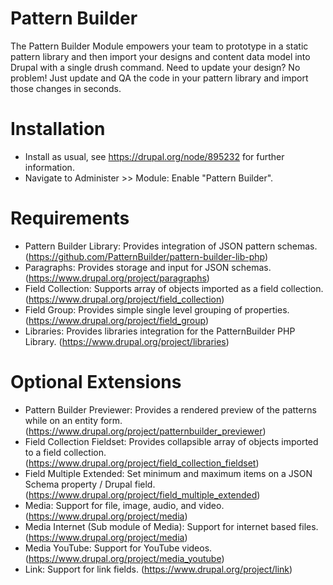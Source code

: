 # Pattern Builder

The Pattern Builder Module empowers your team to prototype in a static pattern
library and then import your designs and content data model into Drupal with a
single drush command. Need to update your design? No problem! Just update and
QA the code in your pattern library and import those changes in seconds.

# Installation

* Install as usual, see https://drupal.org/node/895232 for further information.
* Navigate to Administer >> Module: Enable "Pattern Builder".

# Requirements

* Pattern Builder Library: Provides integration of JSON pattern schemas.
  (https://github.com/PatternBuilder/pattern-builder-lib-php)
* Paragraphs: Provides storage and input for JSON schemas.
  (https://www.drupal.org/project/paragraphs)
* Field Collection: Supports array of objects imported as a field collection.
  (https://www.drupal.org/project/field_collection)
* Field Group: Provides simple single level grouping of properties.
  (https://www.drupal.org/project/field_group)
* Libraries: Provides libraries integration for the PatternBuilder PHP Library.
  (https://www.drupal.org/project/libraries)

# Optional Extensions

* Pattern Builder Previewer: Provides a rendered preview of the patterns while
  on an entity form. (https://www.drupal.org/project/patternbuilder_previewer)
* Field Collection Fieldset: Provides collapsible array of objects imported to
  a field collection. (https://www.drupal.org/project/field_collection_fieldset)
* Field Multiple Extended: Set minimum and maximum items on a JSON Schema
  property / Drupal field.
  (https://www.drupal.org/project/field_multiple_extended)
* Media: Support for file, image, audio, and video.
  (https://www.drupal.org/project/media)
* Media Internet (Sub module of Media): Support for internet based files.
  (https://www.drupal.org/project/media)
* Media YouTube: Support for YouTube videos.
  (https://www.drupal.org/project/media_youtube)
* Link: Support for link fields. (https://www.drupal.org/project/link)
